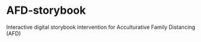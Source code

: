 # AFD-storybook
Interactive digital storybook intervention for Acculturative Family Distancing (AFD)

